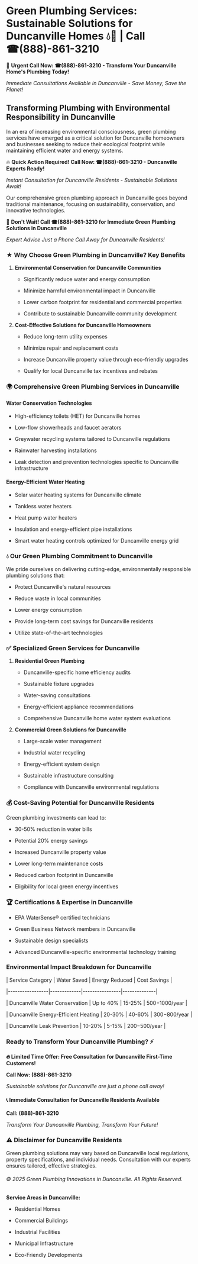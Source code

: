 # Green Plumbing Services: Sustainable Solutions for Duncanville Homes 💧🌿 | Call ☎(888)-861-3210

🚨 **Urgent Call Now: ☎(888)-861-3210 - Transform Your Duncanville Home's Plumbing Today!**
*Immediate Consultations Available in Duncanville - Save Money, Save the Planet!*

## Transforming Plumbing with Environmental Responsibility in Duncanville

In an era of increasing environmental consciousness, green plumbing services have emerged as a critical solution for Duncanville homeowners and businesses seeking to reduce their ecological footprint while maintaining efficient water and energy systems. 

🔥 **Quick Action Required! Call Now: ☎(888)-861-3210 - Duncanville Experts Ready!**
*Instant Consultation for Duncanville Residents - Sustainable Solutions Await!*

Our comprehensive green plumbing approach in Duncanville goes beyond traditional maintenance, focusing on sustainability, conservation, and innovative technologies.

🚨 **Don't Wait! Call ☎(888)-861-3210 for Immediate Green Plumbing Solutions in Duncanville**
*Expert Advice Just a Phone Call Away for Duncanville Residents!*

### ★ Why Choose Green Plumbing in Duncanville? Key Benefits

1. **Environmental Conservation for Duncanville Communities** 
   - Significantly reduce water and energy consumption
   - Minimize harmful environmental impact in Duncanville
   - Lower carbon footprint for residential and commercial properties
   - Contribute to sustainable Duncanville community development

2. **Cost-Effective Solutions for Duncanville Homeowners** 
   - Reduce long-term utility expenses
   - Minimize repair and replacement costs
   - Increase Duncanville property value through eco-friendly upgrades
   - Qualify for local Duncanville tax incentives and rebates

### 🌍 Comprehensive Green Plumbing Services in Duncanville

#### Water Conservation Technologies
- High-efficiency toilets (HET) for Duncanville homes
- Low-flow showerheads and faucet aerators
- Greywater recycling systems tailored to Duncanville regulations
- Rainwater harvesting installations
- Leak detection and prevention technologies specific to Duncanville infrastructure

#### Energy-Efficient Water Heating
- Solar water heating systems for Duncanville climate
- Tankless water heaters
- Heat pump water heaters
- Insulation and energy-efficient pipe installations
- Smart water heating controls optimized for Duncanville energy grid

### 💧 Our Green Plumbing Commitment to Duncanville

We pride ourselves on delivering cutting-edge, environmentally responsible plumbing solutions that:
- Protect Duncanville's natural resources
- Reduce waste in local communities
- Lower energy consumption
- Provide long-term cost savings for Duncanville residents
- Utilize state-of-the-art technologies

### ✅ Specialized Green Services for Duncanville

1. **Residential Green Plumbing**
   - Duncanville-specific home efficiency audits
   - Sustainable fixture upgrades
   - Water-saving consultations
   - Energy-efficient appliance recommendations
   - Comprehensive Duncanville home water system evaluations

2. **Commercial Green Solutions for Duncanville**
   - Large-scale water management
   - Industrial water recycling
   - Energy-efficient system design
   - Sustainable infrastructure consulting
   - Compliance with Duncanville environmental regulations

### 💰 Cost-Saving Potential for Duncanville Residents

Green plumbing investments can lead to:
- 30-50% reduction in water bills
- Potential 20% energy savings
- Increased Duncanville property value
- Lower long-term maintenance costs
- Reduced carbon footprint in Duncanville
- Eligibility for local green energy incentives

### 🏆 Certifications & Expertise in Duncanville

- EPA WaterSense® certified technicians
- Green Business Network members in Duncanville
- Sustainable design specialists
- Advanced Duncanville-specific environmental technology training

### Environmental Impact Breakdown for Duncanville

| Service Category | Water Saved | Energy Reduced | Cost Savings |
|-----------------|-------------|----------------|--------------|
| Duncanville Water Conservation | Up to 40% | 15-25% | $500-$1000/year |
| Duncanville Energy-Efficient Heating | 20-30% | 40-60% | $300-$800/year |
| Duncanville Leak Prevention | 10-20% | 5-15% | $200-$500/year |

### Ready to Transform Your Duncanville Plumbing? ⚡

**🔥 Limited Time Offer: Free Consultation for Duncanville First-Time Customers!**

**Call Now: (888)-861-3210**
*Sustainable solutions for Duncanville are just a phone call away!*

#### 📞 Immediate Consultation for Duncanville Residents Available

**Call: (888)-861-3210**
*Transform Your Duncanville Plumbing, Transform Your Future!*

### ⚠️ Disclaimer for Duncanville Residents

Green plumbing solutions may vary based on Duncanville local regulations, property specifications, and individual needs. Consultation with our experts ensures tailored, effective strategies.

###### © 2025 Green Plumbing Innovations in Duncanville. All Rights Reserved.

**Service Areas in Duncanville:** 
- Residential Homes
- Commercial Buildings
- Industrial Facilities
- Municipal Infrastructure
- Eco-Friendly Developments